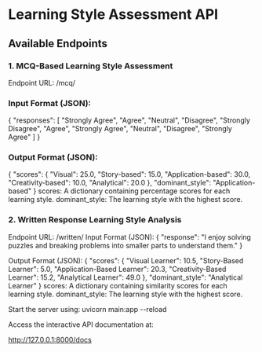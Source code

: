 # Learning Style Assessment API

## Available Endpoints

### 1. MCQ-Based Learning Style Assessment
Endpoint URL: /mcq/
### Input Format (JSON):
{
  "responses": [
    "Strongly Agree",
    "Agree",
    "Neutral",
    "Disagree",
    "Strongly Disagree",
    "Agree",
    "Strongly Agree",
    "Neutral",
    "Disagree",
    "Strongly Agree"
  ]
}

### Output Format (JSON):
{
  "scores": {
    "Visual": 25.0,
    "Story-based": 15.0,
    "Application-based": 30.0,
    "Creativity-based": 10.0,
    "Analytical": 20.0
  },
  "dominant_style": "Application-based"
}
scores: A dictionary containing percentage scores for each learning style.
dominant_style: The learning style with the highest score.

### 2. Written Response Learning Style Analysis

Endpoint URL: /written/
Input Format (JSON):
{
  "response": "I enjoy solving puzzles and breaking problems into smaller parts to understand them."
}

Output Format (JSON):
{
  "scores": {
    "Visual Learner": 10.5,
    "Story-Based Learner": 5.0,
    "Application-Based Learner": 20.3,
    "Creativity-Based Learner": 15.2,
    "Analytical Learner": 49.0
  },
  "dominant_style": "Analytical Learner"
}
scores: A dictionary containing similarity scores for each learning style.
dominant_style: The learning style with the highest score.

Start the server using:
uvicorn main:app --reload

Access the interactive API documentation at:

http://127.0.0.1:8000/docs
